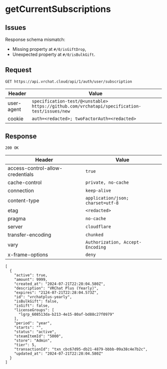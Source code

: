 # getCurrentSubscriptions

## Issues
Response schema mismatch:
* Missing property at ``#/0/isGiftDrop``,
* Unexpected property at ``#/0/isBulkGift``.
## Request
`GET https://api.vrchat.cloud/api/1/auth/user/subscription`

| Header | Value |
| ------ | ----- |
| user-agent | `specification-test/@<unstable> https://github.com/vrchatapi/specification-test/issues/new` |
| cookie | `auth=<redacted>; twoFactorAuth=<redacted>` |


## Response
`200 OK`

| Header | Value |
| ------ | ----- |
| access-control-allow-credentials | `true` |
| cache-control | `private, no-cache` |
| connection | `keep-alive` |
| content-type | `application/json; charset=utf-8` |
| etag | `<redacted>` |
| pragma | `no-cache` |
| server | `cloudflare` |
| transfer-encoding | `chunked` |
| vary | `Authorization, Accept-Encoding` |
| x-frame-options | `deny` |

```jsonc
[
  {
    "active": true,
    "amount": 9999,
    "created_at": "2024-07-21T22:28:04.580Z",
    "description": "VRChat Plus (Yearly)",
    "expires": "2124-07-21T22:28:04.573Z",
    "id": "vrchatplus-yearly",
    "isBulkGift": false,
    "isGift": false,
    "licenseGroups": [
      "lgrp_608513da-b213-4e15-80af-bd88c27f0979"
    ],
    "period": "year",
    "starts": "",
    "status": "active",
    "steamItemId": "5000",
    "store": "Admin",
    "tier": 5,
    "transactionId": "txn_cbc67d95-db21-4879-bbbb-09a38c4e7b2c",
    "updated_at": "2024-07-21T22:28:04.580Z"
  }
]
```
